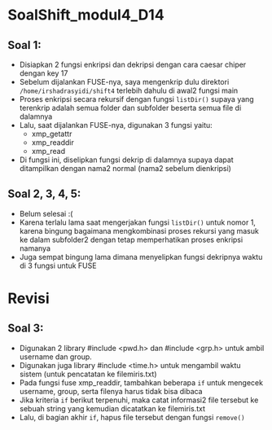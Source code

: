 # SoalShift_modul4_D14
## Soal 1:
- Disiapkan 2 fungsi enkripsi dan dekripsi dengan cara caesar chiper dengan key 17
- Sebelum dijalankan FUSE-nya, saya mengenkrip dulu direktori `/home/irshadrasyidi/shift4` terlebih dahulu di awal2 fungsi main
- Proses enkripsi secara rekursif dengan fungsi `listDir()` supaya yang terenkrip adalah semua folder dan subfolder beserta semua file di dalamnya
- Lalu, saat dijalankan FUSE-nya, digunakan 3 fungsi yaitu:
  - xmp_getattr
  - xmp_readdir
  - xmp_read
- Di fungsi ini, diselipkan fungsi dekrip di dalamnya supaya dapat ditampilkan dengan nama2 normal (nama2 sebelum dienkripsi)

## Soal 2, 3, 4, 5:
- Belum selesai :(
- Karena terlalu lama saat mengerjakan fungsi `listDir()` untuk nomor 1, karena bingung bagaimana mengkombinasi proses rekursi yang masuk ke dalam subfolder2 dengan tetap memperhatikan proses enkripsi namanya
- Juga sempat bingung lama dimana menyelipkan fungsi dekripnya waktu di 3 fungsi untuk FUSE

# Revisi
## Soal 3:
- Digunakan 2 library #include <pwd.h> dan #include <grp.h> untuk ambil username dan group.
- Digunakan juga library #include <time.h> untuk mengambil waktu sistem (untuk pencatatan ke filemiris.txt)
- Pada fungsi fuse xmp_readdir, tambahkan beberapa `if` untuk mengecek username, group, serta filenya harus tidak bisa dibaca
- Jika kriteria `if` berikut terpenuhi, maka catat informasi2 file tersebut ke sebuah string yang kemudian dicatatkan ke filemiris.txt
- Lalu, di bagian akhir `if`, hapus file tersebut dengan fungsi `remove()`
